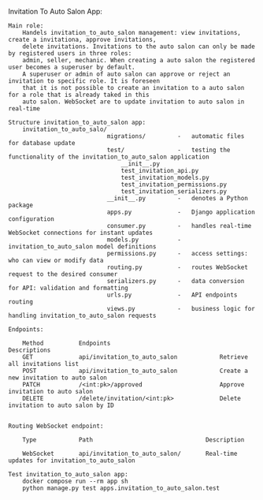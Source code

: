 Invitation To Auto Salon App:

    Main role:
        Handels invitation_to_auto_salon management: view invitations, create a invitationa, approve invitations,
        delete invitations. Invitations to the auto salon can only be made by registered users in three roles:
        admin, seller, mechanic. When creating a auto salon the registered user becomes a superuser by default. 
        A superuser or admin of auto salon can approve or reject an invitation to specific role. It is foreseen 
        that it is not possible to create an invitation to a auto salon for a role that is already taked in this 
        auto salon. WebSocket are to update invitation to auto salon in real-time

    Structure invitation_to_auto_salon app:
        invitation_to_auto_salo/
                                migrations/         -   automatic files for database update
                                test/               -   testing the functionality of the invitation_to_auto_salon application
                                    __init__.py
                                    test_invitation_api.py
                                    test_invitation_models.py
                                    test_invitation_permissions.py
                                    test_invitation_serializers.py
                                __init__.py         -   denotes a Python package
                                apps.py             -   Django application configuration
                                consumer.py         -   handles real-time WebSocket connections for instant updates
                                models.py           -   invitation_to_auto_salon model definitions
                                permissions.py      -   access settings: who can view or modify data
                                routing.py          -   routes WebSocket request to the desired consumer
                                serializers.py      -   data conversion for API: validation and formatting
                                urls.py             -   API endpoints routing
                                views.py            -   business logic for handling invitation_to_auto_salon requests

    Endpoints:

        Method          Endpoints                               Descriptions
        GET             api/invitation_to_auto_salon            Retrieve all invitations list
        POST            api/invitation_to_auto_salon            Create a new invitation to auto salon
        PATCH           /<int:pk>/approved                      Approve invitation to auto salon
        DELETE          /delete/invitation/<int:pk>             Delete invitation to auto salon by ID
    

    Routing WebSocket endpoint:

        Type            Path                                Description

        WebSocket       api/invitation_to_auto_salon/       Real-time updates for invitation_to_auto_salon

    Test invitation_to_auto_salon app:
        docker compose run --rm app sh
        python manage.py test apps.invitation_to_auto_salon.test